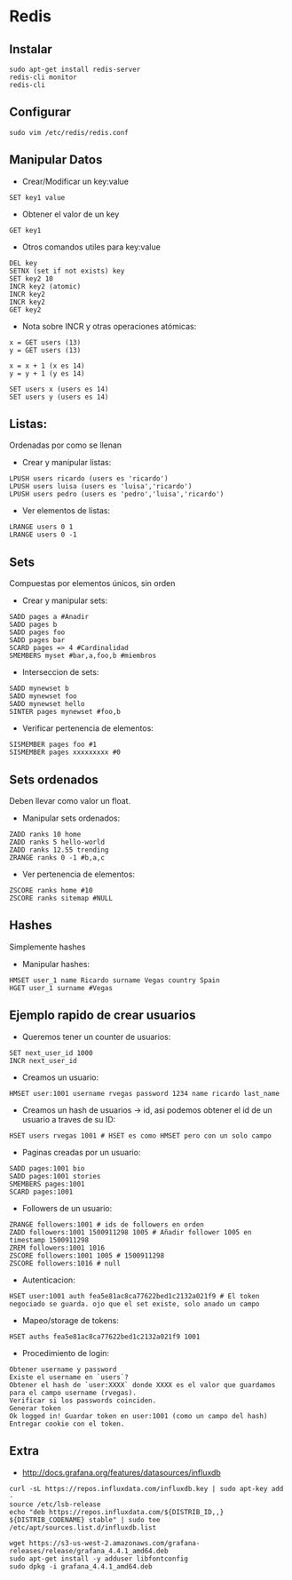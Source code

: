 # Redis

## Instalar

```
sudo apt-get install redis-server
redis-cli monitor
redis-cli
```

## Configurar
```
sudo vim /etc/redis/redis.conf
```

## Manipular Datos
- Crear/Modificar un key:value
```
SET key1 value
```

- Obtener el valor de un key
```
GET key1
```

- Otros comandos utiles para key:value
```
DEL key
SETNX (set if not exists) key
SET key2 10
INCR key2 (atomic)
INCR key2
INCR key2
GET key2
```

- Nota sobre INCR y otras operaciones atómicas:
```
x = GET users (13)
y = GET users (13)

x = x + 1 (x es 14)
y = y + 1 (y es 14)

SET users x (users es 14)
SET users y (users es 14)
```

## Listas:
Ordenadas por como se llenan
- Crear y manipular listas:
```
LPUSH users ricardo (users es 'ricardo')
LPUSH users luisa (users es 'luisa','ricardo')
LPUSH users pedro (users es 'pedro','luisa','ricardo')
```
- Ver elementos de listas:
```
LRANGE users 0 1
LRANGE users 0 -1
```

## Sets
Compuestas por elementos únicos, sin orden
- Crear y manipular sets:
```
SADD pages a #Anadir
SADD pages b
SADD pages foo
SADD pages bar
SCARD pages => 4 #Cardinalidad
SMEMBERS myset #bar,a,foo,b #miembros
```
- Interseccion de sets:
```
SADD mynewset b
SADD mynewset foo
SADD mynewset hello
SINTER pages mynewset #foo,b
```
- Verificar pertenencia de elementos:
```
SISMEMBER pages foo #1
SISMEMBER pages xxxxxxxxx #0
```

## Sets ordenados
Deben llevar como valor un float.
- Manipular sets ordenados:
```
ZADD ranks 10 home
ZADD ranks 5 hello-world
ZADD ranks 12.55 trending
ZRANGE ranks 0 -1 #b,a,c
```
- Ver pertenencia de elementos:
```
ZSCORE ranks home #10
ZSCORE ranks sitemap #NULL
```

## Hashes
Simplemente hashes
- Manipular hashes:
```
HMSET user_1 name Ricardo surname Vegas country Spain
HGET user_1 surname #Vegas
```

## Ejemplo rapido de crear usuarios
- Queremos tener un counter de usuarios:
```
SET next_user_id 1000
INCR next_user_id 
```
- Creamos un usuario:
```
HMSET user:1001 username rvegas password 1234 name ricardo last_name
```
- Creamos un hash de usuarios -> id, asi podemos obtener el id de un usuario a traves de su ID:
```
HSET users rvegas 1001 # HSET es como HMSET pero con un solo campo
```
- Paginas creadas por un usuario:
```
SADD pages:1001 bio
SADD pages:1001 stories
SMEMBERS pages:1001
SCARD pages:1001
```
- Followers de un usuario:
```
ZRANGE followers:1001 # ids de followers en orden
ZADD followers:1001 1500911298 1005 # Añadir follower 1005 en timestamp 1500911298
ZREM followers:1001 1016
ZSCORE followers:1001 1005 # 1500911298
ZSCORE followers:1016 # null
```
- Autenticacion:
```
HSET user:1001 auth fea5e81ac8ca77622bed1c2132a021f9 # El token negociado se guarda. ojo que el set existe, solo anado un campo
```
- Mapeo/storage de tokens:
```
HSET auths fea5e81ac8ca77622bed1c2132a021f9 1001
```
- Procedimiento de login:
```
Obtener username y password
Existe el username en `users`?
Obtener el hash de `user:XXXX` donde XXXX es el valor que guardamos para el campo username (rvegas).
Verificar si los passwords coinciden.
Generar token
Ok logged in! Guardar token en user:1001 (como un campo del hash)
Entregar cookie con el token.
```

## Extra
- http://docs.grafana.org/features/datasources/influxdb
```
curl -sL https://repos.influxdata.com/influxdb.key | sudo apt-key add -
source /etc/lsb-release
echo "deb https://repos.influxdata.com/${DISTRIB_ID,,} ${DISTRIB_CODENAME} stable" | sudo tee /etc/apt/sources.list.d/influxdb.list

wget https://s3-us-west-2.amazonaws.com/grafana-releases/release/grafana_4.4.1_amd64.deb
sudo apt-get install -y adduser libfontconfig
sudo dpkg -i grafana_4.4.1_amd64.deb
```
